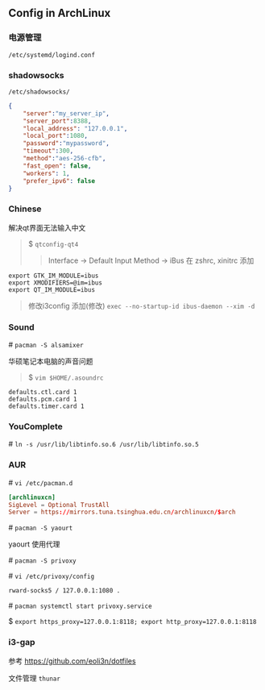 ## Config in ArchLinux 

### 电源管理

`/etc/systemd/logind.conf`

### shadowsocks

`/etc/shadowsocks/`

```json
{
    "server":"my_server_ip",
    "server_port":8388,
    "local_address": "127.0.0.1",
    "local_port":1080,
    "password":"mypassword",
    "timeout":300,
    "method":"aes-256-cfb",
    "fast_open": false,
    "workers": 1,
    "prefer_ipv6": false
}
```

### Chinese

解决qt界面无法输入中文

> $ `qtconfig-qt4`
> > Interface -> Default Input Method -> iBus
在 zshrc, xinitrc 添加
```shell
export GTK_IM_MODULE=ibus
export XMODIFIERS=@im=ibus
export QT_IM_MODULE=ibus
```
> 修改i3config 添加(修改) `exec --no-startup-id ibus-daemon --xim -d`

### Sound

\#  `pacman -S alsamixer`

华硕笔记本电脑的声音问题

> $ `vim $HOME/.asoundrc`
```shell
defaults.ctl.card 1
defaults.pcm.card 1
defaults.timer.card 1
```

### YouComplete

\# `ln -s /usr/lib/libtinfo.so.6 /usr/lib/libtinfo.so.5`

### AUR

\# `vi /etc/pacman.d`

```conf
[archlinuxcn]
SigLevel = Optional TrustAll
Server = https://mirrors.tuna.tsinghua.edu.cn/archlinuxcn/$arch
```

\# `pacman -S yaourt`

yaourt 使用代理

\# `pacman -S privoxy`

\# `vi /etc/privoxy/config`

`rward-socks5 / 127.0.0.1:1080 .`

\# `pacman systemctl start privoxy.service`

$ `export https_proxy=127.0.0.1:8118; export http_proxy=127.0.0.1:8118`

### i3-gap

参考 https://github.com/eoli3n/dotfiles

文件管理 `thunar`
